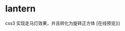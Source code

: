 # lantern
css3 实现走马灯效果，并且转化为旋转正方体
[在线预览](<a href="https://renleiabc.github.io/lantern/" target="_blank"></a>)